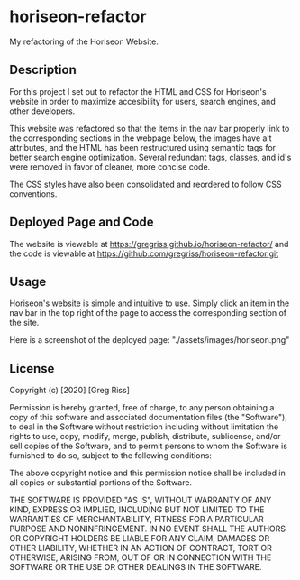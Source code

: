 # horiseon-refactor
My refactoring of the Horiseon Website.

## Description

For this project I set out to refactor the HTML and CSS for Horiseon's website in order to maximize accesibility for users, search engines, and other developers.  

This website was refactored so that the items in the nav bar properly link to the corresponding sections in the webpage below, the images have alt attributes, and the HTML has been restructured using semantic tags for better search engine optimization. Several redundant tags, classes, and id's were removed in favor of cleaner, more concise code.

The CSS styles have also been consolidated and reordered to follow CSS conventions.

## Deployed Page and Code

The website is viewable at https://gregriss.github.io/horiseon-refactor/
and the code is viewable at https://github.com/gregriss/horiseon-refactor.git 

## Usage

Horiseon's website is simple and intuitive to use. Simply click an item in the nav bar in the top right of the page to access the corresponding section of the site.

Here is a screenshot of the deployed page: "./assets/images/horiseon.png"

## License 

Copyright (c) [2020] [Greg Riss]

Permission is hereby granted, free of charge, to any person obtaining a copy of this software and associated documentation files (the "Software"), to deal in the Software without restriction including without limitation the rights to use, copy, modify, merge, publish, distribute, sublicense, and/or sell copies of the Software, and to permit persons to whom the Software is furnished to do so, subject to the following conditions:

The above copyright notice and this permission notice shall be included in all copies or substantial portions of the Software.

THE SOFTWARE IS PROVIDED "AS IS", WITHOUT WARRANTY OF ANY KIND, EXPRESS OR IMPLIED, INCLUDING BUT NOT LIMITED TO THE WARRANTIES OF MERCHANTABILITY, FITNESS FOR A PARTICULAR PURPOSE AND NONINFRINGEMENT. IN NO EVENT SHALL THE AUTHORS OR COPYRIGHT HOLDERS BE LIABLE FOR ANY CLAIM, DAMAGES OR OTHER LIABILITY, WHETHER IN AN ACTION OF CONTRACT, TORT OR OTHERWISE, ARISING FROM, OUT OF OR IN CONNECTION WITH THE SOFTWARE OR THE USE OR OTHER DEALINGS IN THE SOFTWARE.